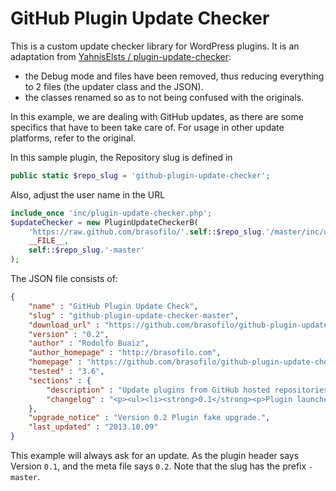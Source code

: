 GitHub Plugin Update Checker
===========================

This is a custom update checker library for WordPress plugins. 
It is an adaptation from [YahnisElsts / plugin-update-checker](https://github.com/YahnisElsts/plugin-update-checker):
 - the Debug mode and files have been removed, thus reducing everything to 2 files (the updater class and the JSON). 
 - the classes renamed so as to not being confused with the originals.

In this example, we are dealing with GitHub updates, as there are some specifics that have to been take care of. 
For usage in other update platforms, refer to the original.

In this sample plugin, the Repository slug is defined in

```php
public static $repo_slug = 'github-plugin-update-checker';
```

Also, adjust the user name in the URL

```php
include_once 'inc/plugin-update-checker.php';
$updateChecker = new PluginUpdateCheckerB(
    'https://raw.github.com/brasofilo/'.self::$repo_slug.'/master/inc/update.json', 
    __FILE__, 
    self::$repo_slug.'-master'
);
```

The JSON file consists of:

```json
{
    "name" : "GitHub Plugin Update Check",
    "slug" : "github-plugin-update-checker-master",
    "download_url" : "https://github.com/brasofilo/github-plugin-update-checker/archive/master.zip",
    "version" : "0.2",
    "author" : "Rodolfo Buaiz",
    "author_homepage" : "http://brasofilo.com",
    "homepage" : "https://github.com/brasofilo/github-plugin-update-checker",
    "tested" : "3.6",
    "sections" : {
        "description" : "Update plugins from GitHub hosted repositories.",
        "changelog" : "<p><ul><li><strong>0.1</strong><p>Plugin launched.</p></li></ul>"
    },
    "upgrade_notice" : "Version 0.2 Plugin fake upgrade.",
    "last_updated" : "2013.10.09"
}
```

This example will always ask for an update. As the plugin header says Version `0.1`, 
and the meta file says `0.2`. Note that the slug has the prefix `-master`.

